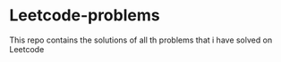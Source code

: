 # Leetcode-problems
This repo contains the solutions of all th problems that i have solved on Leetcode
